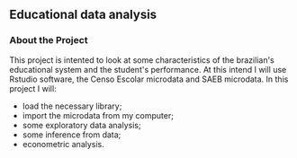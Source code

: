 
## **Educational data analysis**
### About the Project

This project is intented to look at some characteristics of the brazilian's educational system and the student's performance. At this intend I will use Rstudio software, the Censo Escolar microdata and SAEB microdata.
In this project I will: 
  - load the necessary library;
  - import the microdata from my computer;
  - some exploratory data analysis;
  - some inference from data;
  - econometric analysis. 

